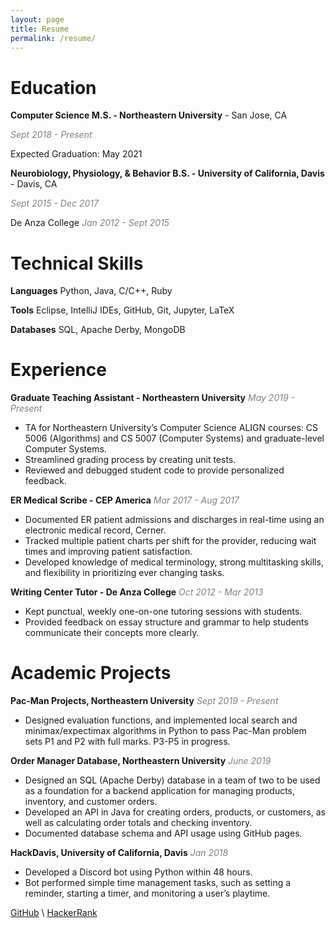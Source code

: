 ```yaml
---
layout: page
title: Resume
permalink: /resume/
---
```


# Education
**Computer Science M.S. - Northeastern University** - San Jose, CA

<span style = "color: grey">*Sept 2018 - Present*</span>

Expected Graduation: May 2021

**Neurobiology, Physiology, & Behavior B.S. - University of California, Davis** - Davis, CA

<span style = "color: grey">*Sept 2015 - Dec 2017*</span>

De Anza College  <span style = "color: grey">*Jan 2012 - Sept 2015*</span>

# Technical Skills
**Languages** Python, Java, C/C++, Ruby

**Tools** Eclipse, IntelliJ IDEs, GitHub, Git, Jupyter, LaTeX

**Databases** SQL, Apache Derby, MongoDB

# Experience
**Graduate Teaching Assistant - Northeastern University**
<span style = "color: grey">*May 2019 - Present*</span>
* TA for Northeastern University’s Computer Science ALIGN courses: CS 5006 (Algorithms) and CS 5007 (Computer Systems) and graduate-level Computer Systems.
* Streamlined grading process by creating unit tests.
* Reviewed and debugged student code to provide personalized feedback.

**ER Medical Scribe - CEP America**
<span style = "color: grey">*Mar 2017 - Aug 2017*</span>
* Documented ER patient admissions and discharges in real-time using an electronic medical record, Cerner.
* Tracked multiple patient charts per shift for the provider, reducing wait times and improving patient satisfaction.
* Developed knowledge of medical terminology, strong multitasking skills, and flexibility in prioritizing ever changing tasks.

**Writing Center Tutor - De Anza College**
<span style = "color: grey">*Oct 2012 - Mar 2013*</span>
* Kept punctual, weekly one-on-one tutoring sessions with students.
* Provided feedback on essay structure and grammar to help students communicate their concepts more clearly.

# Academic Projects
**Pac-Man Projects, Northeastern University**
<span style = "color: grey">*Sept 2019 - Present*</span>
* Designed evaluation functions, and implemented local search and minimax/expectimax algorithms in Python to pass Pac-Man problem sets P1 and P2 with full marks. P3-P5 in progress.

**Order Manager Database, Northeastern University**
<span style = "color: grey">*June 2019*</span>
* Designed an SQL (Apache Derby) database in a team of two to be used as a foundation for a backend application for managing products, inventory, and customer orders.
* Developed an API in Java for creating orders, products, or customers, as well as calculating
order totals and checking inventory.
* Documented database schema and API usage using GitHub pages.

**HackDavis, University of California, Davis**
<span style = "color: grey">*Jan 2018*</span>
* Developed a Discord bot using Python within 48 hours.
* Bot performed simple time management tasks, such as setting a reminder, starting a timer, and
monitoring a user’s playtime.

[GitHub](https://github.com/kaaii) \\
[HackerRank](https://www.hackerrank.com/something_kai)

